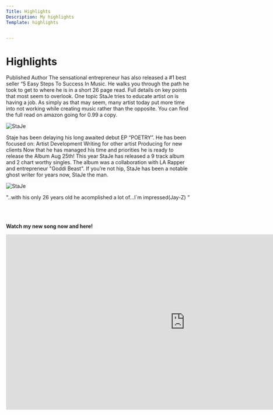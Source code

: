 ```yaml
---
Title: Highlights
Description: My highlights
Template: highlights


---
```


<h1>Highlights</h1>

<p>Published Author
The sensational entrepreneur has also released a #1 best seller “5 Easy Steps To Success In Music. He walks you through the path he took to get to where he is in a short 26 page read. Full details on key points that most seem to overlook. One topic StaJe tries to educate artist on is having a job. As simply as that may seem, many artist today put more time into not working while creating music rather than the opposite. You can find the full read on amazon going for 0.99 a copy.</p>

<div class="highlights-grid">
<picture>
        <img srcset="http://www.student.bth.se/~beha20/dbwebb-kurser/design/me/kmom10/kund/assets/img/gallery/book.jpg?crop-to-fit&aspect-ratio=3:2&w=800" alt="StaJe">
    </picture>
    <p>Staje has been delaying his long awaited debut EP “POETRY”. He has been focused on: 
Artist Development
Writing for other artist
Producing for new clients
Now that he has managed his time and priorities he is ready to release the Album Aug 25th!
This year StaJe has released a 9 track album and 2 chart worthy singles. The album was a collaboration with LA Rapper and entrepreneur "Goddi Beast". If you’re not hip, StaJe has been a notable ghost writer for years now, StaJe the man.</p>
    <picture>
          <source media="(min-width: 770px)" srcset="http://www.student.bth.se/~beha20/dbwebb-kurser/design/me/kmom10/kund/assets/img/st.jpg?crop-to-fit&amp;aspect-ratio=3:2&amp;w=400">
     <source media="(min-width: 376px)" srcset="http://www.student.bth.se/~beha20/dbwebb-kurser/design/me/kmom10/kund/assets/img/st.jpg?crop-to-fit&amp;aspect-ratio=3:2&amp;w=350">
 <img src="http://www.student.bth.se/~beha20/dbwebb-kurser/design/me/kmom10/kund/assets/img/st.jpg?crop-to-fit&amp;aspect-ratio=3:2&amp;w=800" alt="StaJe">
 <p>"..with his only 26 years old he acomplished a lot of...I´m impressed(Jay-Z) "</p>
</picture>
</div>
<br>
<br>
<strong><p>Watch my new song now and here!</p></strong>
<div class="embed-container">
                <iframe title="StaJe" width="980" height="480" src="https://www.youtube.com/embed/TRWKN9PRxSo" frameborder="0" allowfullscreen></iframe>
            </div>

